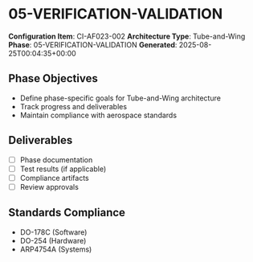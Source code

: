 # 05-VERIFICATION-VALIDATION

**Configuration Item**: CI-AF023-002
**Architecture Type**: Tube-and-Wing
**Phase**: 05-VERIFICATION-VALIDATION
**Generated**: 2025-08-25T00:04:35+00:00

## Phase Objectives
- Define phase-specific goals for Tube-and-Wing architecture
- Track progress and deliverables
- Maintain compliance with aerospace standards

## Deliverables
- [ ] Phase documentation
- [ ] Test results (if applicable)
- [ ] Compliance artifacts
- [ ] Review approvals

## Standards Compliance
- DO-178C (Software)
- DO-254 (Hardware)
- ARP4754A (Systems)
